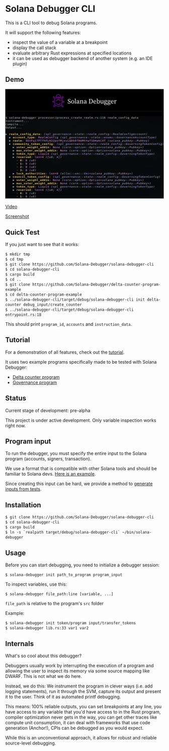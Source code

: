 # Solana Debugger CLI

This is a CLI tool to debug Solana programs.

It will support the following features:
- inspect the value of a variable at a breakpoint
- display the call stack
- evaluate arbitrary Rust expressions at specified locations
- it can be used as debugger backend of another system (e.g. an IDE plugin)

## Demo

![Solana Debugger CLI screenshot](inline-screenshot.png)

[Video](https://x.com/maximschmidt94/status/1914802590568562965)

[Screenshot](screenshot.png)

## Quick Test

If you just want to see that it works:

```
$ mkdir tmp
$ cd tmp
$ git clone https://github.com/Solana-Debugger/solana-debugger-cli
$ cd solana-debugger-cli 
$ cargo build
$ cd ..
$ git clone https://github.com/Solana-Debugger/delta-counter-program-example
$ cd delta-counter-program-example
$ ../solana-debugger-cli/target/debug/solana-debugger-cli init delta-counter debug_input/create_counter
$ ../solana-debugger-cli/target/debug/solana-debugger-cli entrypoint.rs:18
```

This should print `program_id`, `accounts` and `instruction_data`.

## Tutorial

For a demonstration of all features, check out the [tutorial](tutorial.md).

It uses two example programs specifically made to be tested with Solana Debugger:

* [Delta counter program](https://github.com/Solana-Debugger/delta-counter-program-example)
* [Governance program](https://github.com/Solana-Debugger/governance-program-example)

## Status

Current stage of development: pre-alpha

This project is under active development. Only variable inspection works right now.

## Program input

To run the debugger, you must specify the entire input to the Solana program (accounts, signers, transaction).

We use a format that is compatible with other Solana tools and should be familiar to Solana devs. [Here is an example](https://github.com/Solana-Debugger/delta-counter-program-example/tree/main/debug_input/increase_counter_from_0_by_100).

Since creating this input can be hard, we provide a method to [generate inputs from tests](https://github.com/Solana-Debugger/save-input).

## Installation

```
$ git clone https://github.com/Solana-Debugger/solana-debugger-cli
$ cd solana-debugger-cli
$ cargo build
$ ln -s `realpath target/debug/solana-debugger-cli` ~/bin/solana-debugger
```

## Usage

Before you can start debugging, you need to initialize a debugger session:
```
$ solana-debugger init path_to_program program_input
```

To inspect variables, use this:
```
$ solana-debugger file_path:line [variable, ...]
```

`file_path` is relative to the program's `src` folder

Example:
```
$ solana-debugger init token/program input/transfer_tokens
$ solana-debugger lib.rs:33 var1 var2
```

## Internals

What's so cool about this debugger?

Debuggers usually work by interrupting the execution of a program and allowing the user to inspect its memory via some source mapping like DWARF. This is not what we do here.

Instead, we do this: We instrument the program in clever ways (i.e. add logging statements), run it through the SVM, capture its output and present it to the user. Think of it as automated printf debugging.

This means: 100% reliable outputs, you can set breakpoints at any line, you have access to any variable that you'd have access to in the Rust program, compiler optimization never gets in the way, you can get other traces like compute unit consumption, it can deal with frameworks that use code generation (Anchor!), CPIs can be debugged as you would expect.

While this is an unconventional approach, it allows for robust and reliable source-level debugging.
